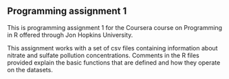 ## Programming assignment 1

This is programming assignment 1 for the Coursera course on Programming in R offered through Jon Hopkins University.

This assignment works with a set of csv files containing information about nitrate and sulfate pollution concentrations. Comments
in the R files provided explain the basic functions that are defined and how they operate on the datasets.
